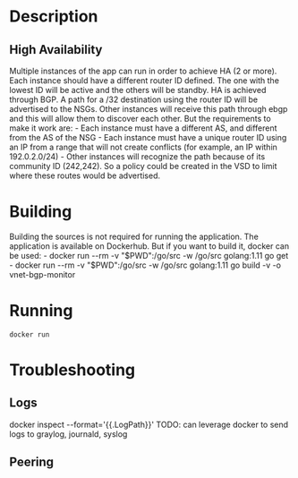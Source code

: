 # Description

## High Availability
Multiple instances of the app can run in order to achieve HA (2 or more). Each instance should have a different router ID defined.
The one with the lowest ID will be active and the others will be standby. HA is achieved through BGP. A path for a /32 destination
using the router ID will be advertised to the NSGs. Other instances will receive this path through ebgp and this will allow
them to discover each other. But the requirements to make it work are:
    - Each instance must have a different AS, and different from the AS of the NSG
    - Each instance must have a unique router ID using an IP from a range that will not create conflicts 
      (for example, an IP within 192.0.2.0/24)
    - Other instances will recognize the path because of its community ID (242,242). So a policy could be created
      in the VSD to limit where these routes would be advertised.

# Building
Building the sources is not required for running the application. The application is available on Dockerhub. But if
you want to build it, docker can be used:
    - docker run --rm -v "$PWD":/go/src -w /go/src golang:1.11 go get
    - docker run --rm -v "$PWD":/go/src -w /go/src golang:1.11 go build -v -o vnet-bgp-monitor



# Running
    docker run 

# Troubleshooting
## Logs
 docker inspect --format='{{.LogPath}}'
TODO: can leverage docker to send logs to graylog, journald, syslog
## Peering

